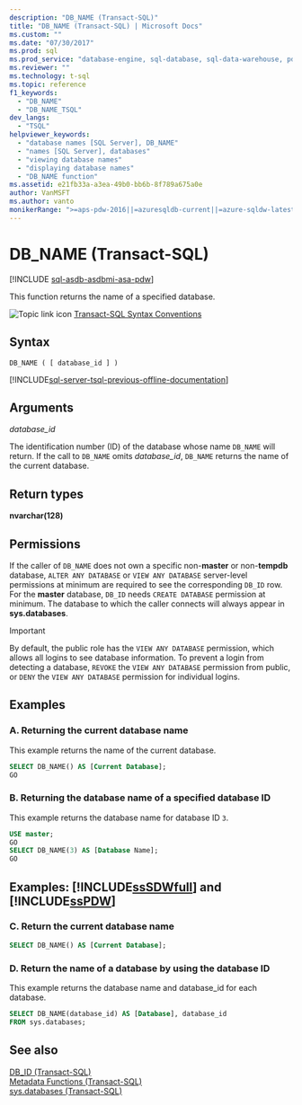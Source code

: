 ```yaml
---
description: "DB_NAME (Transact-SQL)"
title: "DB_NAME (Transact-SQL) | Microsoft Docs"
ms.custom: ""
ms.date: "07/30/2017"
ms.prod: sql
ms.prod_service: "database-engine, sql-database, sql-data-warehouse, pdw"
ms.reviewer: ""
ms.technology: t-sql
ms.topic: reference
f1_keywords: 
  - "DB_NAME"
  - "DB_NAME_TSQL"
dev_langs: 
  - "TSQL"
helpviewer_keywords: 
  - "database names [SQL Server], DB_NAME"
  - "names [SQL Server], databases"
  - "viewing database names"
  - "displaying database names"
  - "DB_NAME function"
ms.assetid: e21fb33a-a3ea-49b0-bb6b-8f789a675a0e
author: VanMSFT
ms.author: vanto
monikerRange: ">=aps-pdw-2016||=azuresqldb-current||=azure-sqldw-latest||>=sql-server-2016||>=sql-server-linux-2017||=azuresqldb-mi-current"
---
```

# DB_NAME (Transact-SQL)
[!INCLUDE [sql-asdb-asdbmi-asa-pdw](../../includes/applies-to-version/sql-asdb-asdbmi-asa-pdw.md)]

This function returns the name of a specified database.
  
![Topic link icon](../../database-engine/configure-windows/media/topic-link.gif "Topic link icon") [Transact-SQL Syntax Conventions](../../t-sql/language-elements/transact-sql-syntax-conventions-transact-sql.md)
  
## Syntax  
  
```syntaxsql
DB_NAME ( [ database_id ] )  
```  
  
[!INCLUDE[sql-server-tsql-previous-offline-documentation](../../includes/sql-server-tsql-previous-offline-documentation.md)]

## Arguments
*database_id*  

The identification number (ID) of the database whose name `DB_NAME` will return. If the call to `DB_NAME` omits *database_id*, `DB_NAME` returns the name of the current database.
  
## Return types
**nvarchar(128)**
  
## Permissions  

If the caller of `DB_NAME` does not own a specific non-**master** or non-**tempdb** database, `ALTER ANY DATABASE` or `VIEW ANY DATABASE` server-level permissions at minimum are required to see the corresponding `DB_ID` row. For the **master** database, `DB_ID` needs `CREATE DATABASE` permission at minimum. The database to which the caller connects will always appear in **sys.databases**.
  
> [!IMPORTANT]  
>  By default, the public role has the `VIEW ANY DATABASE` permission, which allows all logins to see database information. To prevent a login from detecting a database, `REVOKE` the `VIEW ANY DATABASE` permission from public, or `DENY` the `VIEW ANY DATABASE` permission for individual logins.
  
## Examples  
  
### A. Returning the current database name  
This example returns the name of the current database.
  
```sql
SELECT DB_NAME() AS [Current Database];  
GO  
```  
  
### B. Returning the database name of a specified database ID  
This example returns the database name for database ID `3`.
  
```sql
USE master;  
GO  
SELECT DB_NAME(3) AS [Database Name];  
GO  
```  
  
## Examples: [!INCLUDE[ssSDWfull](../../includes/sssdwfull-md.md)] and [!INCLUDE[ssPDW](../../includes/sspdw-md.md)]  
  
### C. Return the current database name  
  
```sql
SELECT DB_NAME() AS [Current Database];  
```  
  
### D. Return the name of a database by using the database ID  
This example returns the database name and database_id for each database.
  
```sql
SELECT DB_NAME(database_id) AS [Database], database_id  
FROM sys.databases;  
```  
  
## See also
[DB_ID &#40;Transact-SQL&#41;](../../t-sql/functions/db-id-transact-sql.md)  
[Metadata Functions &#40;Transact-SQL&#41;](../../t-sql/functions/metadata-functions-transact-sql.md)  
[sys.databases &#40;Transact-SQL&#41;](../../relational-databases/system-catalog-views/sys-databases-transact-sql.md)
  
  

